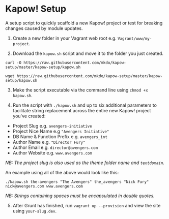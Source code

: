 # Kapow! Setup
A setup script to quickly scaffold a new Kapow! project or test for breaking changes caused by module updates.

1) Create a new folder in your Vagrant web root e.g. `Vagrant/www/my-project`.

2) Download the `kapow.sh` script and move it to the folder you just created.

`curl -O https://raw.githubusercontent.com/mkdo/kapow-setup/master/kapow-setup/kapow.sh`

`wget https://raw.githubusercontent.com/mkdo/kapow-setup/master/kapow-setup/kapow.sh`

3) Make the script executable via the command line using `chmod +x kapow.sh`.

4) Run the script with `./kapow.sh` and up to six additional parameters to facilitate string replacement across the entire new Kapow! project you've created:

- Project Slug e.g. `avengers-initiative`
- Project Nice Name e.g `"Avengers Initiative"`
- DB Name & Function Prefix e.g. `avengers_int`
- Author Name e.g. `"Director Fury"`
- Author Email e.g. `director@avengers.com`
- Author Website e.g. `www.avengers.com`

*NB: The project slug is also used as the theme folder name and `textdomain`.*

An example using all of the above would look like this:

`./kapow.sh the-avengers "The Avengers" the_avengers "Nick Fury" nick@avengers.com www.avengers.com`

*NB: Strings containing spaces must be encapsulated in double quotes.*

5) After Grunt has finished, run `vagrant up --provision` and view the site using `your-slug.dev`.
